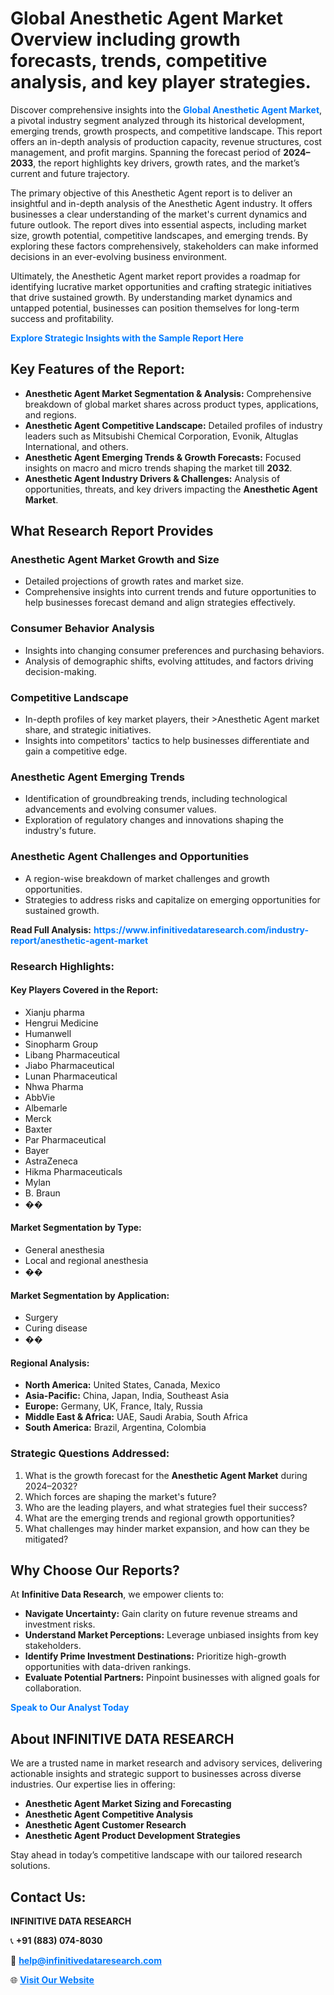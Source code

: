 <h1>Global Anesthetic Agent Market Overview including growth forecasts, trends, competitive analysis, and key player strategies.</h1>
<p>
Discover comprehensive insights into the 
<a href="https://www.infinitivedataresearch.com/industry-report/anesthetic-agent-market" rel="dofollow" style="color: #007BFF; text-decoration: none;"><strong>Global Anesthetic Agent Market</strong></a>, a pivotal industry segment analyzed through its historical development, emerging trends, growth prospects, and competitive landscape. This report offers an in-depth analysis of production capacity, revenue structures, cost management, and profit margins. Spanning the forecast period of <strong>2024–2033</strong>, the report highlights key drivers, growth rates, and the market’s current and future trajectory.
</p>
<p>
The primary objective of this Anesthetic Agent report is to deliver an insightful and in-depth analysis of the Anesthetic Agent industry. It offers businesses a clear understanding of the market's current dynamics and future outlook. The report dives into essential aspects, including market size, growth potential, competitive landscapes, and emerging trends. By exploring these factors comprehensively, stakeholders can make informed decisions in an ever-evolving business environment.
</p>
<p>
Ultimately, the Anesthetic Agent market report provides a roadmap for identifying lucrative market opportunities and crafting strategic initiatives that drive sustained growth. By understanding market dynamics and untapped potential, businesses can position themselves for long-term success and profitability.
</p>
<p>
<a href="https://www.infinitivedataresearch.com/request-sample/reportId=109519" style="color: #007BFF; text-decoration: none;"><strong>Explore Strategic Insights with the Sample Report Here</strong></a>
</p>

<h2>Key Features of the Report:</h2>
<ul>
<li><strong>Anesthetic Agent Market Segmentation & Analysis:</strong> Comprehensive breakdown of global market shares across product types, applications, and regions.</li>
<li><strong>Anesthetic Agent Competitive Landscape:</strong> Detailed profiles of industry leaders such as Mitsubishi Chemical Corporation, Evonik, Altuglas International, and others.</li>
<li><strong>Anesthetic Agent Emerging Trends & Growth Forecasts:</strong> Focused insights on macro and micro trends shaping the market till <strong>2032</strong>.</li>
<li><strong>Anesthetic Agent Industry Drivers & Challenges:</strong> Analysis of opportunities, threats, and key drivers impacting the <strong>Anesthetic Agent Market</strong>.</li>
</ul>

<h2>What Research Report Provides</h2>
<h3>Anesthetic Agent Market Growth and Size</h3>
<ul>
<li>Detailed projections of growth rates and market size.</li>
<li>Comprehensive insights into current trends and future opportunities to help businesses forecast demand and align strategies effectively.</li>
</ul>

<h3>Consumer Behavior Analysis</h3>
<ul>
<li>Insights into changing consumer preferences and purchasing behaviors.</li>
<li>Analysis of demographic shifts, evolving attitudes, and factors driving decision-making.</li>
</ul>

<h3>Competitive Landscape</h3>
<ul>
<li>In-depth profiles of key market players, their >Anesthetic Agent market share, and strategic initiatives.</li>
<li>Insights into competitors' tactics to help businesses differentiate and gain a competitive edge.</li>
</ul>

<h3>Anesthetic Agent Emerging Trends</h3>
<ul>
<li>Identification of groundbreaking trends, including technological advancements and evolving consumer values.</li>
<li>Exploration of regulatory changes and innovations shaping the industry's future.</li>
</ul>

<h3>Anesthetic Agent Challenges and Opportunities</h3>
<ul>
<li>A region-wise breakdown of market challenges and growth opportunities.</li>
<li>Strategies to address risks and capitalize on emerging opportunities for sustained growth.</li>
</ul>
<p><strong>Read Full Analysis:</strong> <a href="https://www.infinitivedataresearch.com/industry-report/anesthetic-agent-market" rel="dofollow" style="color: #007BFF; text-decoration: none;"><strong>https://www.infinitivedataresearch.com/industry-report/anesthetic-agent-market</strong></a></p>
<h3>Research Highlights:</h3>
<h4>Key Players Covered in the Report:</h4>
<ul><li>Xianju pharma</li><li>Hengrui Medicine</li><li>Humanwell</li><li>Sinopharm Group</li><li>Libang Pharmaceutical</li><li>Jiabo Pharmaceutical</li><li>Lunan Pharmaceutical</li><li>Nhwa Pharma</li><li>AbbVie</li><li>Albemarle</li><li>Merck</li><li>Baxter</li><li>Par Pharmaceutical</li><li>Bayer</li><li>AstraZeneca</li><li>Hikma Pharmaceuticals</li><li>Mylan</li><li>B. Braun</li><li>��</li></ul>
<h4>Market Segmentation by Type:</h4>
<ul><li>General anesthesia</li><li>Local and regional anesthesia</li><li>��</li></ul>
<h4>Market Segmentation by Application:</h4>
<ul><li>Surgery</li><li>Curing disease</li><li>��</li></ul>

<h4>Regional Analysis:</h4>
<ul>
<li><strong>North America:</strong> United States, Canada, Mexico</li>
<li><strong>Asia-Pacific:</strong> China, Japan, India, Southeast Asia</li>
<li><strong>Europe:</strong> Germany, UK, France, Italy, Russia</li>
<li><strong>Middle East & Africa:</strong> UAE, Saudi Arabia, South Africa</li>
<li><strong>South America:</strong> Brazil, Argentina, Colombia</li>
</ul>

<h3>Strategic Questions Addressed:</h3>
<ol>
<li>What is the growth forecast for the <strong>Anesthetic Agent Market</strong> during 2024–2032?</li>
<li>Which forces are shaping the market's future?</li>
<li>Who are the leading players, and what strategies fuel their success?</li>
<li>What are the emerging trends and regional growth opportunities?</li>
<li>What challenges may hinder market expansion, and how can they be mitigated?</li>
</ol>

<h2>Why Choose Our Reports?</h2>
<p>At <strong>Infinitive Data Research</strong>, we empower clients to:</p>
<ul>
<li><strong>Navigate Uncertainty:</strong> Gain clarity on future revenue streams and investment risks.</li>
<li><strong>Understand Market Perceptions:</strong> Leverage unbiased insights from key stakeholders.</li>
<li><strong>Identify Prime Investment Destinations:</strong> Prioritize high-growth opportunities with data-driven rankings.</li>
<li><strong>Evaluate Potential Partners:</strong> Pinpoint businesses with aligned goals for collaboration.</li>
</ul>
<p><a href="https://www.infinitivedataresearch.com/industry-report/anesthetic-agent-market" rel="dofollow" style="color: #007BFF; text-decoration: none;"><strong>Speak to Our Analyst Today</strong></a></p>

<h2>About INFINITIVE DATA RESEARCH</h2>
<p>We are a trusted name in market research and advisory services, delivering actionable insights and strategic support to businesses across diverse industries. Our expertise lies in offering:</p>
<ul>
<li><strong>Anesthetic Agent Market Sizing and Forecasting</strong></li>
<li><strong>Anesthetic Agent Competitive Analysis</strong></li>
<li><strong>Anesthetic Agent Customer Research</strong></li>
<li><strong>Anesthetic Agent Product Development Strategies</strong></li>
</ul>
<p>Stay ahead in today’s competitive landscape with our tailored research solutions.</p>

<h2>Contact Us:</h2>
<p><strong>INFINITIVE DATA RESEARCH</strong></p>
<p>📞 <strong>+91 (883) 074-8030</strong></p>
<p>📧 <strong><a href="mailto:help@infinitivedataresearch.com" style="color: #007BFF;">help@infinitivedataresearch.com</a></strong></p>
<p>🌐 <strong><a href="https://www.infinitivedataresearch.com" rel="dofollow" style="color: #007BFF;">Visit Our Website</a></strong></p>